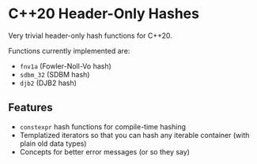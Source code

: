 # C++20 Header-Only Hashes

Very trivial header-only hash functions for C++20. 

Functions currently implemented are:
- `fnv1a` (Fowler-Noll-Vo hash)
- `sdbm_32` (SDBM hash)
- `djb2` (DJB2 hash)

## Features

- `constexpr` hash functions for compile-time hashing
- Templatized iterators so that you can hash any iterable container (with plain old data types)
- Concepts for better error messages (or so they say)